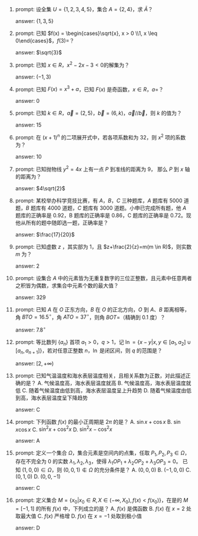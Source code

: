 1. prompt: 设全集 $U=\{1,2,3,4,5\}$，集合 $A=\{2,4\}$，求 $\bar{A}$？

   answer: $\{1,3,5\}$

2. prompt: 已知 $f(x) = \begin{cases}\sqrt{x}, x > 0 \\1, x \leq 0\end{cases}$，$f(3)=$？

   answer: $\sqrt{3}$

3. prompt: 已知 $x \in R$，$x^2 - 2x - 3 < 0$的解集为？

   answer: $(-1,3)$

4. prompt: 已知 $F(x) = x^3 + a$，已知 $F(x)$ 是奇函数，$x \in R$，$a=$？
    
   answer: $0$

5. prompt: 已知 $k \in R$，$\vec{a}=(2,5)$，$\vec{b}=(6,k)$，$\vec{a}//\vec{b}$，则 $k$ 的值为？

   answer: $15$

6. prompt: 在 $(x+1)^n$ 的二项展开式中，若各项系数和为 32，则 $x^2$ 项的系数为？

   answer: $10$

7. prompt: 已知抛物线 $y^2=4x$ 上有一点 $P$ 到准线的距离为 9， 那么 $P$ 到 $x$ 轴的距离为？
   
   answer: $4\sqrt{2}$

8. prompt: 某校举办科学竞技比赛，有 $A$，$B$，$C$ 三种题库，$A$ 题库有 5000 道题，$B$ 题库有 4000 道题，$C$ 题库有 3000 道题。小申已完成所有题，他 $A$ 题库的正确率是 0.92，B 题库的正确率是 0.86，C 题库的正确率是 0.72。现他从所有的题中随即选一题，正确率是？

   answer: $\frac{17}{20}$

9. prompt: 已知虚数 $z$ ，其实部为 1，且 $z+\frac{2}{z}=m(m \in R)$，则实数 $m$ 为？

   answer: $2$

10. prompt: 设集合 $A$ 中的元素皆为无重复数字的三位正整数，且元素中任意两者之积皆为偶数，求集合中元素个数的最大值？

    answer: $329$

11. prompt: 已知 $A$ 在 $O$ 正东方向，$B$ 在 $O$ 的正北方向，$O$ 到 $A$、$B$ 距离相等，角 $BTO=16.5^\circ$，角 $ATO=37^\circ$，则角 $BOT=$（精确到 0.1 度）？

    answer: $7.8^\circ$

12. prompt: 等比数列 $\{a_n\}$ 首项 $a_1>0$，$q>1$，记 $\ln=\{x-y|x,y\in[a_1,a_2]\cup[a_n,a_{n+1}]\}$，若对任意正整数 $n$，$\ln$ 是闭区间，则 $q$ 的范围是？

    answer: $[2,+\infty)$

13. prompt: 已知气温温度和海水表层温度相关，且相关系数为正数，对此描述正确的是？ A. 气候温度高，海水表层温度就高 B. 气候温度高，海水表层温度就低 C. 随着气候温度由低到高，海水表层温度呈上升趋势 D. 随着气候温度由低到高，海水表层温度呈下降趋势
    
    answer: C

14. prompt: 下列函数 $f(x)$ 的最小正周期是 $2\pi$ 的是？ A. $\sin x + \cos x$ B. $\sin x \cos x$ C. $\sin^2 x+\cos^2 x$ D. $\sin^2 x-\cos^2 x$
    
    answer: A

15. prompt: 定义一个集合 $\Omega$，集合元素是空间内的点集，任取 $P_1, P_2, P_3 \in \Omega$，存在不完全为 0 的实数 $\lambda_1, \lambda_2, \lambda_3$，使得 $\lambda_1 OP_1 + \lambda_2 OP_2 + \lambda_3 OP_3 = 0$。 已知 $(1,0,0) \in \Omega$，则 $(0,0,1) \not\in \Omega$ 的充分条件是？ A. $(0,0,0)$ B. $(-1,0,0)$ C. $(0,1,0)$ D. $(0,0,-1)$

    answer: C

16. prompt: 定义集合 $M=\{x_0|x_0 \in R, X \in (-\infty, X_0), f(x) < f(x_0)\}$，在是的 $M=[-1,1]$ 的所有 $f(x)$ 中，下列成立的是？ A. $f(x)$ 是偶函数 B. $f(x)$ 在 $x=2$ 处取最大值 C. $f(x)$ 严格增 D. $f(x)$ 在 $x=-1$ 处取到极小值

    answer: D
